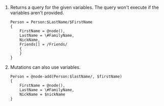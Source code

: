 ﻿01. Returns a query for the given variables. The query won't execute if the variables aren't provided.
    ```gcl
    Person = Person:$LastName/$FirstName
    {
        FirstName = @node(),
        LastName = \#FamilyName,
        NickName,
        Friends[] = /Friends/
        {
        }
    }
    ```

02. Mutations can also use variables.
    ```gcl
    Person = @node-add(Person:$lastName/, $firstName)
    {
        FirstName = @node(),
        LastName = \#FamilyName,
        NickName = $nickName
    }
    ```
